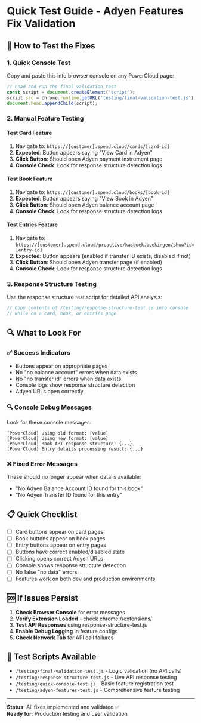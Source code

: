 # Quick Test Guide - Adyen Features Fix Validation

## 🚀 How to Test the Fixes

### **1. Quick Console Test**
Copy and paste this into browser console on any PowerCloud page:
```javascript
// Load and run the final validation test
const script = document.createElement('script');
script.src = chrome.runtime.getURL('testing/final-validation-test.js');
document.head.appendChild(script);
```

### **2. Manual Feature Testing**

#### Test Card Feature
1. Navigate to: `https://[customer].spend.cloud/cards/[card-id]`
2. **Expected**: Button appears saying "View Card in Adyen"
3. **Click Button**: Should open Adyen payment instrument page
4. **Console Check**: Look for response structure detection logs

#### Test Book Feature  
1. Navigate to: `https://[customer].spend.cloud/books/[book-id]`
2. **Expected**: Button appears saying "View Book in Adyen" 
3. **Click Button**: Should open Adyen balance account page
4. **Console Check**: Look for response structure detection logs

#### Test Entries Feature
1. Navigate to: `https://[customer].spend.cloud/proactive/kasboek.boekingen/show?id=[entry-id]`
2. **Expected**: Button appears (enabled if transfer ID exists, disabled if not)
3. **Click Button**: Should open Adyen transfer page (if enabled)
4. **Console Check**: Look for response structure detection logs

### **3. Response Structure Testing**
Use the response structure test script for detailed API analysis:
```javascript
// Copy contents of /testing/response-structure-test.js into console
// while on a card, book, or entries page
```

## 🔍 What to Look For

### **✅ Success Indicators**
- Buttons appear on appropriate pages
- No "no balance account" errors when data exists
- No "no transfer id" errors when data exists  
- Console logs show response structure detection
- Adyen URLs open correctly

### **🔍 Console Debug Messages**
Look for these console messages:
```
[PowerCloud] Using old format: [value]
[PowerCloud] Using new format: [value]  
[PowerCloud] Book API response structure: {...}
[PowerCloud] Entry details processing result: {...}
```

### **❌ Fixed Error Messages**
These should no longer appear when data is available:
- "No Adyen Balance Account ID found for this book"
- "No Adyen Transfer ID found for this entry"

## 📋 Quick Checklist

- [ ] Card buttons appear on card pages
- [ ] Book buttons appear on book pages  
- [ ] Entry buttons appear on entry pages
- [ ] Buttons have correct enabled/disabled state
- [ ] Clicking opens correct Adyen URLs
- [ ] Console shows response structure detection
- [ ] No false "no data" errors
- [ ] Features work on both dev and production environments

## 🆘 If Issues Persist

1. **Check Browser Console** for error messages
2. **Verify Extension Loaded** - check chrome://extensions/
3. **Test API Responses** using response-structure-test.js
4. **Enable Debug Logging** in feature configs
5. **Check Network Tab** for API call failures

## 📁 Test Scripts Available

- `/testing/final-validation-test.js` - Logic validation (no API calls)
- `/testing/response-structure-test.js` - Live API response testing  
- `/testing/quick-console-test.js` - Basic feature registration test
- `/testing/adyen-features-test.js` - Comprehensive feature testing

---

**Status**: All fixes implemented and validated ✅  
**Ready for**: Production testing and user validation
